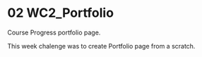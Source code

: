 # 02 WC2_Portfolio

Course Progress portfolio page.


This week chalenge was to create Portfolio page from a scratch. 